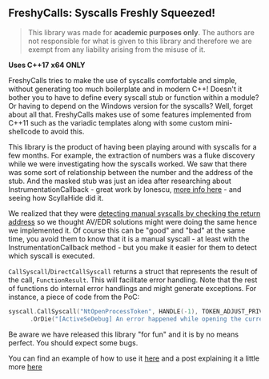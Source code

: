 ## FreshyCalls: Syscalls Freshly Squeezed!
> This library was made for **academic purposes only**. The authors are not responsible for what is given to this library and therefore we are exempt from any liability arising from the misuse of it.

**Uses C++17**
**x64 ONLY**

FreshyCalls tries to make the use of syscalls comfortable and simple, without generating too much boilerplate and in modern C++!
Doesn't it bother you to have to define every syscall stub or function within a module? Or having to depend on the Windows version for the syscalls? Well, forget about all that. FreshyCalls makes use of some features implemented from C++11 such as the variadic templates along with some custom mini-shellcode to avoid this.

This library is the product of having been playing around with syscalls for a few months. For example, the extraction of numbers was a fluke discovery while we were investigating how the syscalls worked. We saw that there was some sort of relationship between the number and the address of the stub. 
And the masked stub was just an idea after researching about InstrumentationCallback - great work by Ionescu, [more info here](https://github.com/ionescu007/HookingNirvana) - and seeing how ScyllaHide did it. 

We realized that they were [detecting manual syscalls by checking the return address](https://github.com/x64dbg/ScyllaHide/blob/master/HookLibrary/HookedFunctions.cpp#L176-L187) so we thought AV/EDR solutions might were doing the same hence we implemented it. Of course this can be "good" and "bad" at the same time, you avoid them to know that it is a manual syscall - at least with the InstrumentationCallback method - but you make it easier for them to detect which syscall is executed.

`CallSyscall`/`DirectCallSyscall` returns a struct that represents the result of the call, `FunctionResult`. This will facilitate error handling. Note that the rest of functions do internal error handlings and might generate exceptions. 
For instance, a piece of code from the PoC:
```cpp
syscall.CallSyscall("NtOpenProcessToken", HANDLE(-1), TOKEN_ADJUST_PRIVILEGES, &token_handle)
      .OrDie("[ActiveSeDebug] An error happened while opening the current process token: \"{{result_msg}}\" (Error Code: {{result_as_hex}})");
```

Be aware we have released this library "for fun" and it is by no means perfect. You should expect some bugs.

You can find an example of how to use it [here](https://github.com/Crummie5/Freshycalls_PoC) and a post explaining it a little more [here](https://www.crummie5.club/freshycalls/)